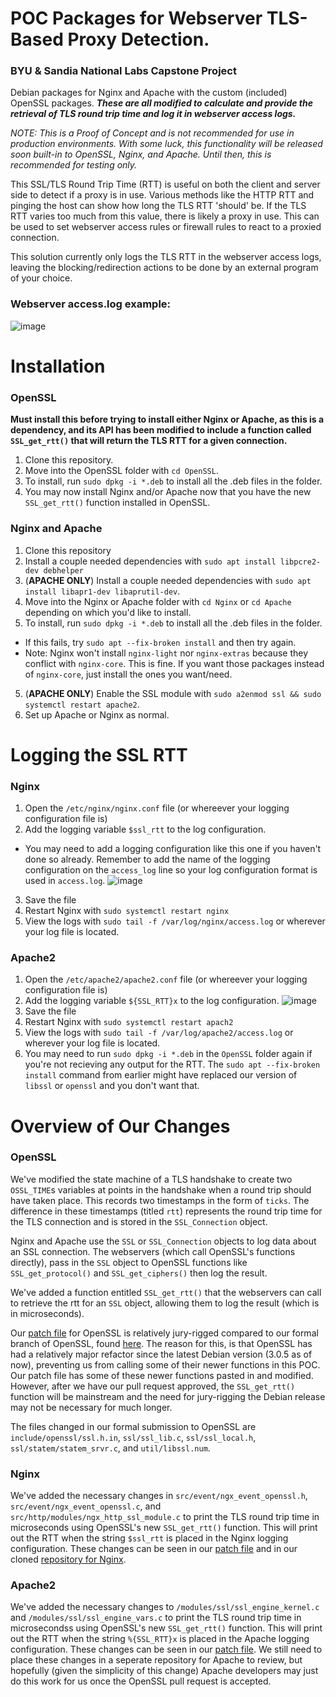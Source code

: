 # POC Packages for Webserver TLS-Based Proxy Detection.
### BYU &amp; Sandia National Labs Capstone Project
Debian packages for Nginx and Apache with the custom (included) OpenSSL packages. ***These are all modified to calculate and provide the retrieval of TLS round trip time and log it in webserver access logs.***

*NOTE: This is a Proof of Concept and is not recommended for use in production environments. With some luck, this functionality will be released soon built-in to OpenSSL, Nginx, and Apache. Until then, this is recommended for testing only.*

This SSL/TLS Round Trip Time (RTT) is useful on both the client and server side to detect if a proxy is in use. Various methods like the HTTP RTT and pinging the host can show how long the TLS RTT 'should' be. If the TLS RTT varies too much from this value, there is likely a proxy in use. This can be used to set webserver access rules or firewall rules to react to a proxied connection. 

This solution currently only logs the TLS RTT in the webserver access logs, leaving the blocking/redirection actions to be done by an external program of your choice.

### Webserver access.log example:
![image](https://user-images.githubusercontent.com/58751387/215528725-15a2655d-48e0-406a-b201-fee28c5bed7a.png)

# Installation
### OpenSSL
**Must install this before trying to install either Nginx or Apache, as this is a dependency, and its API has been modified to include a function called `SSL_get_rtt()` that will return the TLS RTT for a given connection.**
1. Clone this repository.
2. Move into the OpenSSL folder with `cd OpenSSL`.
3. To install, run `sudo dpkg -i *.deb` to install all the .deb files in the folder.
4. You may now install Nginx and/or Apache now that you have the new `SSL_get_rtt()` function installed in OpenSSL.

### Nginx and Apache
1. Clone this repository
2. Install a couple needed dependencies with `sudo apt install libpcre2-dev debhelper`
2. (**APACHE ONLY**) Install a couple needed dependencies with `sudo apt install libapr1-dev libaprutil-dev`.
3. Move into the Nginx or Apache folder with `cd Nginx` or `cd Apache` depending on which you'd like to install.
4. To install, run `sudo dpkg -i *.deb` to install all the .deb files in the folder.
  * If this fails, try `sudo apt --fix-broken install` and then try again.
  * Note: Nginx won't install `nginx-light` nor `nginx-extras` because they conflict with `nginx-core`. This is fine. If you want those packages instead of `nginx-core`, just install the ones you want/need.
5. (**APACHE ONLY**) Enable the SSL module with `sudo a2enmod ssl && sudo systemctl restart apache2`.
6. Set up Apache or Nginx as normal.

# Logging the SSL RTT
### Nginx
1. Open the `/etc/nginx/nginx.conf` file (or whereever your logging configuration file is)
2. Add the logging variable `$ssl_rtt` to the log configuration. 
 * You may need to add a logging configuration like this one if you haven't done so already. Remember to add the name of the logging configuration on the `access_log` line so your log configuration format is used in `access.log`.
![image](https://user-images.githubusercontent.com/58751387/215526431-2e12d08c-05e9-4f4c-a7f9-a48060dcd16b.png)
3. Save the file
4. Restart Nginx with `sudo systemctl restart nginx`
5. View the logs with `sudo tail -f /var/log/nginx/access.log` or wherever your log file is located.

### Apache2
1. Open the `/etc/apache2/apache2.conf` file (or whereever your logging configuration file is)
2. Add the logging variable `${SSL_RTT}x` to the log configuration.
![image](https://user-images.githubusercontent.com/58751387/215527575-fb4134fa-85df-4a54-914c-71f4ca2f8131.png)
3. Save the file
4. Restart Nginx with `sudo systemctl restart apach2`
5. View the logs with `sudo tail -f /var/log/apache2/access.log` or wherever your log file is located.
6. You may need to run `sudo dpkg -i *.deb` in the `OpenSSL` folder again if you're not recieving any output for the RTT. The `sudo apt --fix-broken install` command from earlier might have replaced our version of `libssl` or `openssl` and you don't want that.

# Overview of Our Changes
### OpenSSL
We've modified the state machine of a TLS handshake to create two `OSSL_TIME`s variables at points in the handshake when a round trip should have taken place. This records two timestamps in the form of `ticks`. The difference in these timestamps (titled `rtt`) represents the round trip time for the TLS connection and is stored in the `SSL_Connection` object.

Nginx and Apache use the `SSL` or `SSL_Connection` objects to log data about an SSL connection. The webservers (which call OpenSSL's functions directly), pass in the `SSL` object to OpenSSL functions like `SSL_get_protocol()` and `SSL_get_ciphers()` then log the result. 

We've added a function entitled `SSL_get_rtt()` that the webservers can call to retrieve the rtt for an `SSL` object, allowing them to log the result (which is in microseconds).

Our [patch file](https://github.com/christensenjairus/byu-sandianl-tls-rtt-packages/blob/master/Patch%20Files/add_tls_rtt_openssl.patch) for OpenSSL is relatively jury-rigged compared to our formal branch of OpenSSL, found [here]([https://github.com/christensenjairus/byu-sandianl-openssl](https://github.com/christensenjairus/byu-sandianl-openssl/tree/relocate_rtt)). The reason for this, is that OpenSSL has had a relatively major refactor since the latest Debian version (3.0.5 as of now), preventing us from calling some of their newer functions in this POC. Our patch file has some of these newer functions pasted in and modified. However, after we have our pull request approved, the `SSL_get_rtt()` function will be mainstream and the need for jury-rigging the Debian release may not be necessary for much longer.

The files changed in our formal submission to OpenSSL are `include/openssl/ssl.h.in`, `ssl/ssl_lib.c`, `ssl/ssl_local.h`, `ssl/statem/statem_srvr.c`, and `util/libssl.num`. 

### Nginx
We've added the necessary changes in `src/event/ngx_event_openssl.h`, `src/event/ngx_event_openssl.c`, and `src/http/modules/ngx_http_ssl_module.c` to print the TLS round trip time in microseconds using OpenSSL's new `SSL_get_rtt()` function. This will print out the RTT when the string `$ssl_rtt` is placed in the Nginx logging configuration. These changes can be seen in our [patch file](https://github.com/christensenjairus/byu-sandianl-tls-rtt-packages/blob/master/Patch%20Files/add_tls_rtt_nginx.patch) and in our cloned [repository for Nginx](https://github.com/christensenjairus/byu-sandianl-nginx/tree/add_rtt_timing).

### Apache2
We've added the necessary changes to `/modules/ssl/ssl_engine_kernel.c` and `/modules/ssl/ssl_engine_vars.c` to print the TLS round trip time in microsecondss using OpenSSL's new `SSL_get_rtt()` function. This will print out the RTT when the string `%{SSL_RTT}x` is placed in the Apache logging configuration. These changes can be seen in our [patch file](https://github.com/christensenjairus/byu-sandianl-tls-rtt-packages/blob/master/Patch%20Files/add_tls_rtt_apache.patch). We still need to place these changes in a seperate repository for Apache to review, but hopefully (given the simplicity of this change) Apache developers may just do this work for us once the OpenSSL pull request is accepted.
